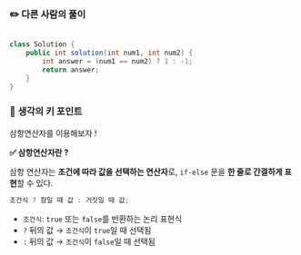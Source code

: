 ### **✏️ 다른 사람의 풀이**

```java

class Solution {
    public int solution(int num1, int num2) {
        int answer = (num1 == num2) ? 1 : -1;
        return answer;
    }
}
```

### 🤔 **생각의 키 포인트**

삼항연산자를 이용해보자 !


**✅ 삼항연산자란 ?**

삼항 연산자는 **조건에 따라 값을 선택하는 연산자**로, `if-else` 문을 **한 줄로 간결하게 표현**할 수 있다.

```java
조건식 ? 참일 때 값 : 거짓일 때 값;
```

- `조건식`: `true` 또는 `false`를 반환하는 논리 표현식
- `?` 뒤의 값 → `조건식`이 `true`일 때 선택됨
- `:` 뒤의 값 → `조건식`이 `false`일 때 선택됨

